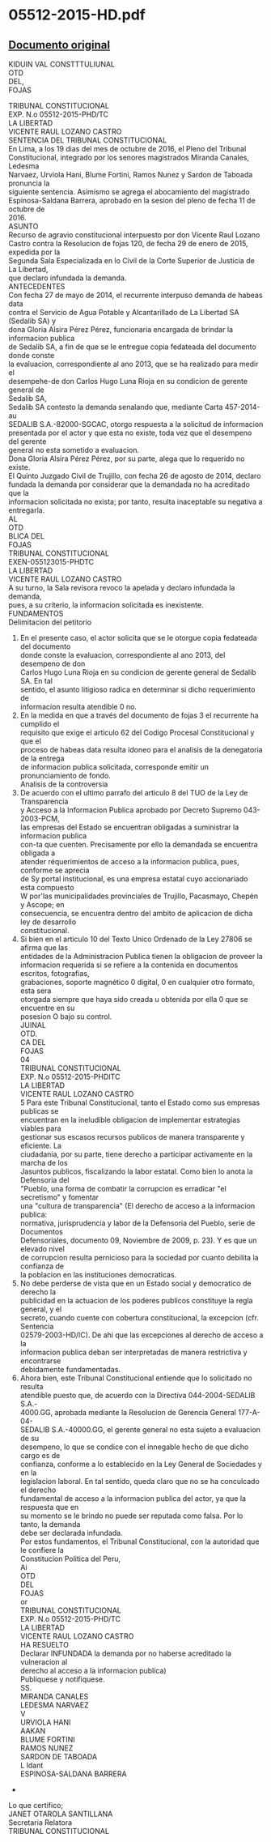
05512-2015-HD.pdf
=================
  
[Documento original](https://tc.gob.pe/jurisprudencia/2016/05512-2015-HD.pdf)  
---  
KIDUIN VAL CONSTTTULIUNAL  
OTD  
DEL,  
FOJAS  
  
TRIBUNAL CONSTITUCIONAL  
EXP. N.o 05512-2015-PHD/TC  
LA LIBERTAD  
VICENTE RAUL LOZANO CASTRO  
SENTENCIA DEL TRIBUNAL CONSTITUCIONAL  
En Lima, a los 19 dias del mes de octubre de 2016, el Pleno del Tribunal  
Constitucional, integrado por los senores magistrados Miranda Canales, Ledesma  
Narvaez, Urviola Hani, Blume Fortini, Ramos Nunez y Sardon de Taboada pronuncia la  
siguiente sentencia. Asimismo se agrega el abocamiento del magistrado  
Espinosa-Saldana Barrera, aprobado en la sesion del pleno de fecha 11 de octubre de  
2016.  
ASUNTO  
Recurso de agravio constitucional interpuesto por don Vicente Raul Lozano  
Castro contra la Resolucion de fojas 120, de fecha 29 de enero de 2015, expedida por la  
Segunda Sala Especializada en lo Civil de la Corte Superior de Justicia de La Libertad,  
que declaro infundada la demanda.  
ANTECEDENTES  
Con fecha 27 de mayo de 2014, el recurrente interpuso demanda de habeas data  
contra el Servicio de Agua Potable y Alcantarillado de La Libertad SA (Sedalib SA) y  
dona Gloria Alsira Pérez Pérez, funcionaria encargada de brindar la informacion publica  
de Sedalib SA, a fin de que se le entregue copia fedateada del documento donde conste  
la evaluacion, correspondiente al ano 2013, que se ha realizado para medir el  
desempehe-de don Carlos Hugo Luna Rioja en su condicion de gerente general de  
Sedalib SA,  
Sedalib SA contesto la demanda senalando que, mediante Carta 457-2014-  
au  
SEDALIB S.A.-82000-SGCAC, otorgo respuesta a la solicitud de informacion  
presentada por el actor y que esta no existe, toda vez que el desempeno del gerente  
general no esta sometido a evaluacion.  
Dona Gloria Alsira Pérez Pérez, por su parte, alega que lo requerido no existe.  
El Quinto Juzgado Civil de Trujillo, con fecha 26 de agosto de 2014, declaro  
fundada la demanda por considerar que la demandada no ha acreditado que la  
informacion solicitada no exista; por tanto, resulta inaceptable su negativa a entregarla.  
AL  
OTD  
BLICA DEL  
FOJAS  
TRIBUNAL CONSTITUCIONAL  
EXEN-055123015-PHDTC  
LA LIBERTAD  
VICENTE RAUL LOZANO CASTRO  
A su turno, la Sala revisora revoco la apelada y declaro infundada la demanda,  
pues, a su criterio, la informacion solicitada es inexistente.  
FUNDAMENTOS  
Delimitacion del petitorio  
1. En el presente caso, el actor solicita que se le otorgue copia fedateada del documento  
donde conste la evaluacion, correspondiente al ano 2013, del desempeno de don  
Carlos Hugo Luna Rioja en su condicion de gerente general de Sedalib SA. En tal  
sentido, el asunto litigioso radica en determinar si dicho requerimiento de  
informacion resulta atendible 0 no.  
2. En la medida en que a través del documento de fojas 3 el recurrente ha cumplido el  
requisito que exige el articulo 62 del Codigo Procesal Constitucional y que el  
proceso de habeas data resulta idoneo para el analisis de la denegatoria de la entrega  
de informacion publica solicitada, corresponde emitir un pronunciamiento de fondo.  
Analisis de la controversia  
3. De acuerdo con el ultimo parrafo del articulo 8 del TUO de la Ley de Transparencia  
y Acceso a la Informacion Publica aprobado por Decreto Supremo 043-2003-PCM,  
las empresas del Estado se encuentran obligadas a suministrar la informacion publica  
con-ta que cuenten. Precisamente por ello la demandada se encuentra obligada a  
atender réquerimientos de acceso a la informacion publica, pues, conforme se aprecia  
de Sy portal institucional, es una empresa estatal cuyo accionariado esta compuesto  
W por'las municipalidades provinciales de Trujillo, Pacasmayo, Chepén y Ascope; en  
consecuencia, se encuentra dentro del ambito de aplicacion de dicha ley de desarrollo  
constitucional.  
4. Si bien en el articulo 10 del Texto Unico Ordenado de la Ley 27806 se afirma que las  
entidades de la Administracion Publica tienen la obligacion de proveer la  
informacion requerida si se refiere a la contenida en documentos escritos, fotografias,  
grabaciones, soporte magnético 0 digital, 0 en cualquier otro formato, esta sera  
otorgada siempre que haya sido creada u obtenida por ella 0 que se encuentre en su  
posesion O bajo su control.  
JUINAL  
OTD.  
CA DEL  
FOJAS  
04  
TRIBUNAL CONSTITUCIONAL  
EXP. N.o 05512-2015-PHDITC  
LA LIBERTAD  
VICENTE RAUL LOZANO CASTRO  
5 Para este Tribunal Constitucional, tanto el Estado como sus empresas publicas se  
encuentran en la ineludible obligacion de implementar estrategias viables para  
gestionar sus escasos recursos publicos de manera transparente y eficiente. La  
ciudadania, por su parte, tiene derecho a participar activamente en la marcha de los  
Jasuntos publicos, fiscalizando la labor estatal. Como bien lo anota la Defensoria del  
"Pueblo, una forma de combatir la corrupcion es erradicar "el secretismo" y fomentar  
una "cultura de transparencia" (El derecho de acceso a la informacion publica:  
normativa, jurisprudencia y labor de la Defensoria del Pueblo, serie de Documentos  
Defensoriales, documento 09, Noviembre de 2009, p. 23). Y es que un elevado nivel  
de corrupcion resulta pernicioso para la sociedad por cuanto debilita la confianza de  
la poblacion en las instituciones democraticas.  
6. No debe perderse de vista que en un Estado social y democratico de derecho la  
publicidad en la actuacion de los poderes publicos constituye la regla general, y el  
secreto, cuando cuente con cobertura constitucional, la excepcion (cfr. Sentencia  
02579-2003-HD/IC). De ahi que las excepciones al derecho de acceso a la  
informacion publica deban ser interpretadas de manera restrictiva y encontrarse  
debidamente fundamentadas.  
7. Ahora bien, este Tribunal Constitucional entiende que lo solicitado no resulta  
atendible puesto que, de acuerdo con la Directiva 044-2004-SEDALIB S.A.-  
4000.GG, aprobada mediante la Resolucion de Gerencia General 177-A-04-  
SEDALIB S.A.-40000.GG, el gerente general no esta sujeto a evaluacion de su  
desempeno, lo que se condice con el innegable hecho de que dicho cargo es de  
confianza, conforme a lo establecido en la Ley General de Sociedades y en la  
legislacion laboral. En tal sentido, queda claro que no se ha conculcado el derecho  
fundamental de acceso a la informacion publica del actor, ya que la respuesta que en  
su momento se le brindo no puede ser reputada como falsa. Por lo tanto, la demanda  
debe ser declarada infundada.  
Por estos fundamentos, el Tribunal Constitucional, con la autoridad que le confiere la  
Constitucion Politica del Peru,  
Ai  
OTD  
DEL  
FOJAS  
or  
TRIBUNAL CONSTITUCIONAL  
EXP. N.o 05512-2015-PHD/TC  
LA LIBERTAD  
VICENTE RAUL LOZANO CASTRO  
HA RESUELTO  
Declarar INFUNDADA la demanda por no haberse acreditado la vulneracion al  
derecho al acceso a la informacion publica)  
Publiquese y notifiquese.  
SS.  
MIRANDA CANALES  
LEDESMA NARVAEZ  
V  
URVIOLA HANI  
AAKAN  
BLUME FORTINI  
RAMOS NUNEZ  
SARDON DE TABOADA  
L ldant  
ESPINOSA-SALDANA BARRERA  
-  
Lo que certifico;  
JANET OTAROLA SANTILLANA  
Secretaria Relatora  
TRIBUNAL CONSTITUCIONAL